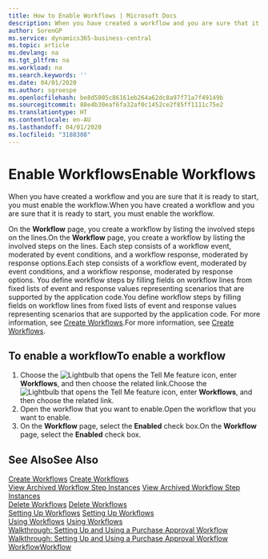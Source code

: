 ```yaml
---
title: How to Enable Workflows | Microsoft Docs
description: When you have created a workflow and you are sure that it is ready to start, you must enable the workflow.
author: SorenGP
ms.service: dynamics365-business-central
ms.topic: article
ms.devlang: na
ms.tgt_pltfrm: na
ms.workload: na
ms.search.keywords: ''
ms.date: 04/01/2020
ms.author: sgroespe
ms.openlocfilehash: be8d5805c86161eb264a62dc8a97f71a7f49149b
ms.sourcegitcommit: 88e4b30eaf6fa32af0c1452ce2f85ff1111c75e2
ms.translationtype: HT
ms.contentlocale: en-AU
ms.lasthandoff: 04/01/2020
ms.locfileid: "3188308"
---
```

# <a name="enable-workflows"></a><span data-ttu-id="1df1a-103">Enable Workflows</span><span class="sxs-lookup"><span data-stu-id="1df1a-103">Enable Workflows</span></span>
<span data-ttu-id="1df1a-104">When you have created a workflow and you are sure that it is ready to start, you must enable the workflow.</span><span class="sxs-lookup"><span data-stu-id="1df1a-104">When you have created a workflow and you are sure that it is ready to start, you must enable the workflow.</span></span>  

 <span data-ttu-id="1df1a-105">On the **Workflow** page, you create a workflow by listing the involved steps on the lines.</span><span class="sxs-lookup"><span data-stu-id="1df1a-105">On the **Workflow** page, you create a workflow by listing the involved steps on the lines.</span></span> <span data-ttu-id="1df1a-106">Each step consists of a workflow event, moderated by event conditions, and a workflow response, moderated by response options.</span><span class="sxs-lookup"><span data-stu-id="1df1a-106">Each step consists of a workflow event, moderated by event conditions, and a workflow response, moderated by response options.</span></span> <span data-ttu-id="1df1a-107">You define workflow steps by filling fields on workflow lines from fixed lists of event and response values representing scenarios that are supported by the application code.</span><span class="sxs-lookup"><span data-stu-id="1df1a-107">You define workflow steps by filling fields on workflow lines from fixed lists of event and response values representing scenarios that are supported by the application code.</span></span> <span data-ttu-id="1df1a-108">For more information, see [Create Workflows](across-how-to-create-workflows.md).</span><span class="sxs-lookup"><span data-stu-id="1df1a-108">For more information, see [Create Workflows](across-how-to-create-workflows.md).</span></span>  

## <a name="to-enable-a-workflow"></a><span data-ttu-id="1df1a-109">To enable a workflow</span><span class="sxs-lookup"><span data-stu-id="1df1a-109">To enable a workflow</span></span>  
1.  <span data-ttu-id="1df1a-110">Choose the ![Lightbulb that opens the Tell Me feature](media/ui-search/search_small.png "Tell me what you want to do") icon, enter **Workflows**, and then choose the related link.</span><span class="sxs-lookup"><span data-stu-id="1df1a-110">Choose the ![Lightbulb that opens the Tell Me feature](media/ui-search/search_small.png "Tell me what you want to do") icon, enter **Workflows**, and then choose the related link.</span></span>  
2.  <span data-ttu-id="1df1a-111">Open the workflow that you want to enable.</span><span class="sxs-lookup"><span data-stu-id="1df1a-111">Open the workflow that you want to enable.</span></span>  
3.  <span data-ttu-id="1df1a-112">On the **Workflow** page, select the **Enabled** check box.</span><span class="sxs-lookup"><span data-stu-id="1df1a-112">On the **Workflow** page, select the **Enabled** check box.</span></span>  

## <a name="see-also"></a><span data-ttu-id="1df1a-113">See Also</span><span class="sxs-lookup"><span data-stu-id="1df1a-113">See Also</span></span>  
 <span data-ttu-id="1df1a-114">[Create Workflows](across-how-to-create-workflows.md) </span><span class="sxs-lookup"><span data-stu-id="1df1a-114">[Create Workflows](across-how-to-create-workflows.md) </span></span>  
 <span data-ttu-id="1df1a-115">[View Archived Workflow Step Instances](across-how-to-view-archived-workflow-step-instances.md) </span><span class="sxs-lookup"><span data-stu-id="1df1a-115">[View Archived Workflow Step Instances](across-how-to-view-archived-workflow-step-instances.md) </span></span>  
 <span data-ttu-id="1df1a-116">[Delete Workflows](across-how-to-delete-workflows.md) </span><span class="sxs-lookup"><span data-stu-id="1df1a-116">[Delete Workflows](across-how-to-delete-workflows.md) </span></span>  
 <span data-ttu-id="1df1a-117">[Setting Up Workflows](across-set-up-workflows.md) </span><span class="sxs-lookup"><span data-stu-id="1df1a-117">[Setting Up Workflows](across-set-up-workflows.md) </span></span>  
 <span data-ttu-id="1df1a-118">[Using Workflows](across-use-workflows.md) </span><span class="sxs-lookup"><span data-stu-id="1df1a-118">[Using Workflows](across-use-workflows.md) </span></span>  
 <span data-ttu-id="1df1a-119">[Walkthrough: Setting Up and Using a Purchase Approval Workflow](walkthrough-setting-up-and-using-a-purchase-approval-workflow.md) </span><span class="sxs-lookup"><span data-stu-id="1df1a-119">[Walkthrough: Setting Up and Using a Purchase Approval Workflow](walkthrough-setting-up-and-using-a-purchase-approval-workflow.md) </span></span>  
 [<span data-ttu-id="1df1a-120">Workflow</span><span class="sxs-lookup"><span data-stu-id="1df1a-120">Workflow</span></span>](across-workflow.md)   

